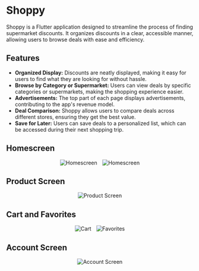 # Shoppy

Shoppy is a  Flutter application designed to streamline the process of finding supermarket discounts. It organizes discounts in a clear, accessible manner, allowing users to browse deals with ease and efficiency.

## Features

- **Organized Display:** Discounts are neatly displayed, making it easy for users to find what they are looking for without hassle.
- **Browse by Category or Supermarket:** Users can view deals by specific categories or supermarkets, making the shopping experience easier.
- **Advertisements:** The top part of each page displays advertisements, contributing to the app's revenue model.
- **Deal Comparison:** Shoppy allows users to compare deals across different stores, ensuring they get the best value.
- **Save for Later:** Users can save deals to a personalized list, which can be accessed during their next shopping trip.

## Homescreen

<p align="center">
  <img src="img1.jpg" alt="Homescreen" style="margin-right: 10px;" />
  <img src="img2.jpg" alt="Homescreen" />
</p>

## Product Screen

<p align="center">
  <img src="img3.jpg" alt="Product Screen" />
</p>

## Cart and Favorites

<p align="center">
  <img src="img4.jpg" alt="Cart" style="margin-right: 10px;" />
  <img src="img5.jpg" alt="Favorites" />
</p>

## Account Screen

<p align="center">
  <img src="img6.jpg" alt="Account Screen" />
</p>
